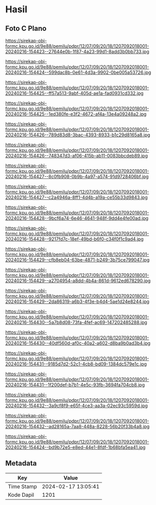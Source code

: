 # Hasil

## Foto C Plano

https://sirekap-obj-formc.kpu.go.id/9e88/pemilu/pdpr/12/07/09/20/18/1207092018001-20240216-154423--27644e0b-1f87-4a23-99d1-8add3b0bb733.jpg

https://sirekap-obj-formc.kpu.go.id/9e88/pemilu/pdpr/12/07/09/20/18/1207092018001-20240216-154424--599dac8b-0e61-4d3a-9902-0be005a53726.jpg

https://sirekap-obj-formc.kpu.go.id/9e88/pemilu/pdpr/12/07/09/20/18/1207092018001-20240216-154425--ff57a513-9abf-405d-ae1a-fad0931cd332.jpg

https://sirekap-obj-formc.kpu.go.id/9e88/pemilu/pdpr/12/07/09/20/18/1207092018001-20240216-154425--1ed380fe-e3f2-4672-af4a-13e4a09248a2.jpg

https://sirekap-obj-formc.kpu.go.id/9e88/pemilu/pdpr/12/07/09/20/18/1207092018001-20240216-154426--789d83d8-3bac-4393-8933-b1c29d8165a8.jpg

https://sirekap-obj-formc.kpu.go.id/9e88/pemilu/pdpr/12/07/09/20/18/1207092018001-20240216-154426--748347d3-af06-415b-ab11-0083bbcdeb89.jpg

https://sirekap-obj-formc.kpu.go.id/9e88/pemilu/pdpr/12/07/09/20/18/1207092018001-20240216-154427--8c0fb908-0b9b-4a97-a574-91d9728406bf.jpg

https://sirekap-obj-formc.kpu.go.id/9e88/pemilu/pdpr/12/07/09/20/18/1207092018001-20240216-154427--c2a4946a-8ff1-4d4b-a19a-ce55b33d9843.jpg

https://sirekap-obj-formc.kpu.go.id/9e88/pemilu/pdpr/12/07/09/20/18/1207092018001-20240216-154428--9bcf6a74-6e46-4641-948f-9dd4e4fe00ad.jpg

https://sirekap-obj-formc.kpu.go.id/9e88/pemilu/pdpr/12/07/09/20/18/1207092018001-20240216-154428--9217fd7c-18ef-49bd-b6f0-c34f0f1c9ad4.jpg

https://sirekap-obj-formc.kpu.go.id/9e88/pemilu/pdpr/12/07/09/20/18/1207092018001-20240216-154429--cfb8eb04-63be-4871-b249-3b75ce799047.jpg

https://sirekap-obj-formc.kpu.go.id/9e88/pemilu/pdpr/12/07/09/20/18/1207092018001-20240216-154429--a2704954-a8dd-4b4a-861d-9612ed678290.jpg

https://sirekap-obj-formc.kpu.go.id/9e88/pemilu/pdpr/12/07/09/20/18/1207092018001-20240216-154429--2da86319-a6b3-4f3e-b4d4-5ae1d24e8244.jpg

https://sirekap-obj-formc.kpu.go.id/9e88/pemilu/pdpr/12/07/09/20/18/1207092018001-20240216-154430--5a7b8d08-73fa-4fef-ac69-147202485288.jpg

https://sirekap-obj-formc.kpu.go.id/9e88/pemilu/pdpr/12/07/09/20/18/1207092018001-20240216-154430--40df560d-af0c-40a2-a602-d8ba9b0ad3b4.jpg

https://sirekap-obj-formc.kpu.go.id/9e88/pemilu/pdpr/12/07/09/20/18/1207092018001-20240216-154431--9185d7d2-52c1-4cb8-bd09-1384dc579e1c.jpg

https://sirekap-obj-formc.kpu.go.id/9e88/pemilu/pdpr/12/07/09/20/18/1207092018001-20240216-154431--1f200def-b7b1-4e5c-93fb-3694fa704cb8.jpg

https://sirekap-obj-formc.kpu.go.id/9e88/pemilu/pdpr/12/07/09/20/18/1207092018001-20240216-154432--3a9cf8f9-e65f-4ce3-aa3a-02ec93c5959d.jpg

https://sirekap-obj-formc.kpu.go.id/9e88/pemilu/pdpr/12/07/09/20/18/1207092018001-20240216-154432--ad28165a-7aa8-448a-8228-56b20f33b4a8.jpg

https://sirekap-obj-formc.kpu.go.id/9e88/pemilu/pdpr/12/07/09/20/18/1207092018001-20240216-154424--bd9b72e5-e8ed-44e1-8fdf-1b68bfa5ea41.jpg


## Metadata

| Key        | Value               |
| ---------- | ------------------- |
| Time Stamp | 2024-02-17 13:05:41 |
| Kode Dapil | 1201                |



